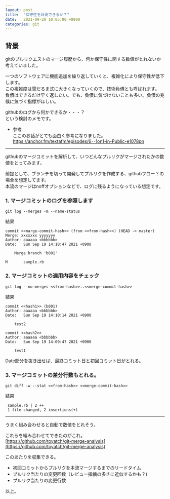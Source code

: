 ```yaml
---
layout: post
title:  "保守性を計測できるか？"
date:   2021-09-20 10:05:00 +0900
categories: git
---
```


## 背景

gitのプルリクエストのマージ履歴から、何か保守性に関する数値がとれないか考えていました。  

一つのソフトウェアに機能追加を繰り返していくと、複雑化により保守性が低下します。  
この複雑度は雪だるま式に大きくなっていくので、技術負債とも呼ばれます。
負債はできるだけ早く返したい。でも、負債に気づけないことも多い。負債の兆候に気づく指標がほしい。  

githubのログから何かできるか・・・？  
という検討のメモです。  

* 参考  
ここのお話がとても面白く参考になりました。  
https://anchor.fm/textafm/episodes/6--1on1-in-Public-e1078pn

---

githubのマージコミットを解析して、いつどんなプルリクがマージされたかの数値をとってみます。  

前提として、ブランチを切って開発してプルリクを作成する、githubフロー？の場合を想定してます。  
本流のマージはnoffオプションなどで、ログに残るようになっている想定です。  

### 1. マージコミットのログを参照します
```
git log --merges -m --name-status
```

結果
```
commit <<marge-commit-hash>> (from <<from-hash>>) (HEAD -> master)
Merge: xxxxxxx yyyyyyy
Author: aaaaaa <bbbbbb>
Date:   Sun Sep 19 14:10:47 2021 +0900

    Merge branch 'b001'

M       sample.rb
```

### 2. マージコミットの適用内容をチェック

```
git log --no-merges <<from-hash>>..<<merge-commit-hash>>
````

結果
```
commit <<hash1>> (b001)
Author: aaaaaa <bbbbbb>
Date:   Sun Sep 19 14:10:14 2021 +0900

    test2

commit <<hash2>>
Author: aaaaaa <bbbbbb>
Date:   Sun Sep 19 14:09:47 2021 +0900

    test1
```

Date部分を抜き出せば、最終コミット日と初回コミット日がとれる。


### 3. マージコミットの差分行数もとれる。

```
git diff -w --stat <<from-hash>> <<merge-commit-hash>>
```

結果
```
 sample.rb | 2 ++
 1 file changed, 2 insertions(+)
```

---

うまく組み合わせると自動で数値をとれそう。  

これらを組み合わせてできたのがこれ。  
[https://github.com/toyatch/git-merge-analysis](https://github.com/toyatch/git-merge-analysis)

このあたりを収集できる。

* 初回コミットからプルリクを本流マージするまでのリードタイム
* プルリク当たりの変更回数（レビュー指摘の多さに近似するかも？)
* プルリク当たりの変更行数

以上。
